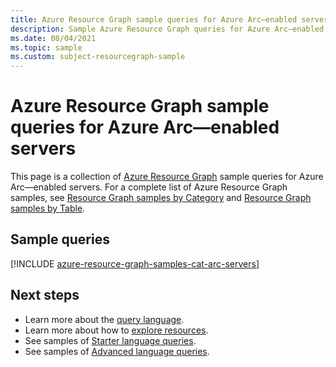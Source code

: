 ```yaml
---
title: Azure Resource Graph sample queries for Azure Arc—enabled servers
description: Sample Azure Resource Graph queries for Azure Arc—enabled servers showing use of resource types and tables to access Azure Arc—enabled servers related resources and properties.
ms.date: 08/04/2021
ms.topic: sample
ms.custom: subject-resourcegraph-sample
---
```

# Azure Resource Graph sample queries for Azure Arc—enabled servers

This page is a collection of [Azure Resource Graph](../../governance/resource-graph/overview.md)
sample queries for Azure Arc—enabled servers. For a complete list of Azure Resource Graph samples,
see
[Resource Graph samples by Category](../../governance/resource-graph/samples/samples-by-category.md)
and [Resource Graph samples by Table](../../governance/resource-graph/samples/samples-by-table.md).

## Sample queries

[!INCLUDE [azure-resource-graph-samples-cat-arc-servers](../../../includes/resource-graph/samples/bycat/azure-arc-enabled-servers.md)]

## Next steps

- Learn more about the [query language](../../governance/resource-graph/concepts/query-language.md).
- Learn more about how to [explore resources](../../governance/resource-graph/concepts/explore-resources.md).
- See samples of [Starter language queries](../../governance/resource-graph/samples/starter.md).
- See samples of [Advanced language queries](../../governance/resource-graph/samples/advanced.md).
